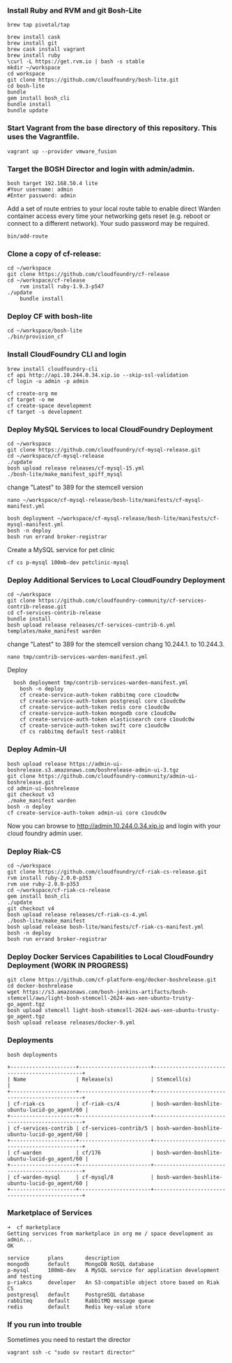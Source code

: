 ### Install Ruby and RVM and git Bosh-Lite
	brew tap pivotal/tap

	brew install cask
	brew install git
	brew cask install vagrant
	brew install ruby
	\curl -L https://get.rvm.io | bash -s stable
	mkdir ~/workspace
	cd workspace
	git clone https://github.com/cloudfoundry/bosh-lite.git
	cd bosh-lite
	bundle
	gem install bosh_cli
	bundle install
	bundle update


### Start Vagrant from the base directory of this repository. This uses the Vagrantfile.


    vagrant up --provider vmware_fusion


### Target the BOSH Director and login with admin/admin.


    bosh target 192.168.50.4 lite
    #Your username: admin
    #Enter password: admin


Add a set of route entries to your local route table to enable direct Warden container access every time your networking gets reset (e.g. reboot or connect to a different network). Your sudo password may be required.


    bin/add-route


### Clone a copy of cf-release:

    cd ~/workspace
    git clone https://github.com/cloudfoundry/cf-release
    cd ~/workspace/cf-release
		rvm install ruby-1.9.3-p547
    ./update
		bundle install


### Deploy CF with bosh-lite

	cd ~/workspace/bosh-lite
	./bin/provision_cf


### Install CloudFoundry CLI and login

	brew install cloudfoundry-cli
	cf api http://api.10.244.0.34.xip.io --skip-ssl-validation
	cf login -u admin -p admin

	cf create-org me
	cf target -o me
	cf create-space development
	cf target -s development

### Deploy MySQL Services to local CloudFoundry Deployment

	cd ~/workspace
	git clone https://github.com/cloudfoundry/cf-mysql-release.git
	cd ~/workspace/cf-mysql-release
	./update
	bosh upload release releases/cf-mysql-15.yml
	./bosh-lite/make_manifest_spiff_mysql

change "Latest" to 389 for the stemcell version

	nano ~/workspace/cf-mysql-release/bosh-lite/manifests/cf-mysql-manifest.yml

	bosh deployment ~/workspace/cf-mysql-release/bosh-lite/manifests/cf-mysql-manifest.yml
	bosh -n deploy
	bosh run errand broker-registrar

Create a MySQL service for pet clinic

	cf cs p-mysql 100mb-dev petclinic-mysql

### Deploy Additional Services to Local CloudFoundry Deployment

	cd ~/workspace
	git clone https://github.com/cloudfoundry-community/cf-services-contrib-release.git
	cd cf-services-contrib-release
	bundle install
	bosh upload release releases/cf-services-contrib-6.yml
	templates/make_manifest warden

change "Latest" to 389 for the stemcell version
chang 10.244.1. to 10.244.3.

	nano tmp/contrib-services-warden-manifest.yml

Deploy

	  bosh deployment tmp/contrib-services-warden-manifest.yml
		bosh -n deploy
		cf create-service-auth-token rabbitmq core c1oudc0w
		cf create-service-auth-token postgresql core c1oudc0w
		cf create-service-auth-token redis core c1oudc0w
		cf create-service-auth-token mongodb core c1oudc0w
		cf create-service-auth-token elasticsearch core c1oudc0w
		cf create-service-auth-token swift core c1oudc0w
		cf cs rabbitmq default test-rabbit

### Deploy Admin-UI

	bosh upload release https://admin-ui-boshrelease.s3.amazonaws.com/boshrelease-admin-ui-3.tgz
	git clone https://github.com/cloudfoundry-community/admin-ui-boshrelease.git
	cd admin-ui-boshrelease
	git checkout v3
	./make_manifest warden
	bosh -n deploy
	cf create-service-auth-token admin-ui core c1oudc0w

Now you can browse to http://admin.10.244.0.34.xip.io and login with your cloud foundry admin user.

### Deploy Riak-CS
	cd ~/workspace
	git clone https://github.com/cloudfoundry/cf-riak-cs-release.git
	rvm install ruby-2.0.0-p353
	rvm use ruby-2.0.0-p353
	cd ~/workspace/cf-riak-cs-release
	gem install bosh_cli
	./update
	git checkout v4
	bosh upload release releases/cf-riak-cs-4.yml
	./bosh-lite/make_manifest
	bosh upload release bosh-lite/manifests/cf-riak-cs-manifest.yml
	bosh -n deploy
	bosh run errand broker-registrar

### Deploy Docker Services Capabilities to Local CloudFoundry Deployment (WORK IN PROGRESS)

	git clone https://github.com/cf-platform-eng/docker-boshrelease.git
	cd docker-boshrelease
	wget https://s3.amazonaws.com/bosh-jenkins-artifacts/bosh-stemcell/aws/light-bosh-stemcell-2624-aws-xen-ubuntu-trusty-go_agent.tgz
	bosh upload stemcell light-bosh-stemcell-2624-aws-xen-ubuntu-trusty-go_agent.tgz
	bosh upload release releases/docker-9.yml

### Deployments

	bosh deployments

	+---------------------+-----------------------+-----------------------------------------------+
	| Name                | Release(s)            | Stemcell(s)                                   |
	+---------------------+-----------------------+-----------------------------------------------+
	| cf-riak-cs          | cf-riak-cs/4          | bosh-warden-boshlite-ubuntu-lucid-go_agent/60 |
	+---------------------+-----------------------+-----------------------------------------------+
	| cf-services-contrib | cf-services-contrib/5 | bosh-warden-boshlite-ubuntu-lucid-go_agent/60 |
	+---------------------+-----------------------+-----------------------------------------------+
	| cf-warden           | cf/176                | bosh-warden-boshlite-ubuntu-lucid-go_agent/60 |
	+---------------------+-----------------------+-----------------------------------------------+
	| cf-warden-mysql     | cf-mysql/8            | bosh-warden-boshlite-ubuntu-lucid-go_agent/60 |
	+---------------------+-----------------------+-----------------------------------------------+

### Marketplace of Services

	➜  cf marketplace
	Getting services from marketplace in org me / space development as admin...
	OK

	service      plans       description
	mongodb      default     MongoDB NoSQL database
	p-mysql      100mb-dev   A MySQL service for application development and testing
	p-riakcs     developer   An S3-compatible object store based on Riak CS
	postgresql   default     PostgreSQL database
	rabbitmq     default     RabbitMQ message queue
	redis        default     Redis key-value store


### If you run into trouble

Sometimes you need to restart the director

	vagrant ssh -c "sudo sv restart director"
